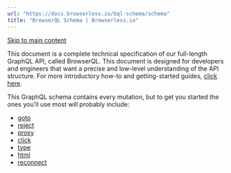 ```yaml
---
url: "https://docs.browserless.io/bql-schema/schema"
title: "BrowserQL Schema | Browserless.io"
---
```


[Skip to main content](https://docs.browserless.io/bql-schema/schema#__docusaurus_skipToContent_fallback)

This document is a complete technical specification of our full-length GraphQL API, called BrowserQL. This document is designed for developers and engineers that want a precise and low-level understanding of the API structure. For more introductory how-to and getting-started guides, [click here](https://docs.browserless.io/browserql/start).

This GraphQL schema contains every mutation, but to get you started the ones you'll use most will probably include:

- [goto](https://docs.browserless.io/bql-schema/operations/mutations/goto)
- [reject](https://docs.browserless.io/bql-schema/operations/mutations/reject)
- [proxy](https://docs.browserless.io/bql-schema/operations/mutations/proxy)
- [click](https://docs.browserless.io/bql-schema/operations/mutations/click)
- [type](https://docs.browserless.io/bql-schema/operations/mutations/type)
- [html](https://docs.browserless.io/bql-schema/operations/mutations/html)
- [reconnect](https://docs.browserless.io/bql-schema/operations/mutations/reconnect)